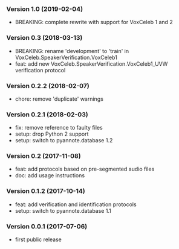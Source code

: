 ### Version 1.0 (2019-02-04)

 - BREAKING: complete rewrite with support for VoxCeleb 1 and 2

### Version 0.3 (2018-03-13)

  - BREAKING: rename 'development' to 'train' in VoxCeleb.SpeakerVerification.VoxCeleb1
  - feat: add new VoxCeleb.SpeakerVerification.VoxCeleb1_UVW verification protocol

### Version 0.2.2 (2018-02-07)

  - chore: remove 'duplicate' warnings

### Version 0.2.1 (2018-02-03)

  - fix: remove reference to faulty files
  - setup: drop Python 2 support
  - setup: switch to pyannote.database 1.2

### Version 0.2 (2017-11-08)

  - feat: add protocols based on pre-segmented audio files
  - doc: add usage instructions

### Version 0.1.2 (2017-10-14)

  - feat: add verification and identification protocols
  - setup: switch to pyannote.database 1.1

### Version 0.0.1 (2017-07-06)

  - first public release
